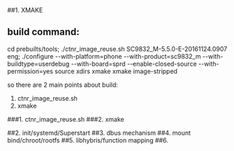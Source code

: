 ##1. XMAKE

build command:
-------------------------------------------
cd prebuilts/tools;
./ctnr_image_reuse.sh SC9832_M-5.5.0-E-20161124.0907 eng;
./configure --with-platform=phone --with-product=sc9832_m --with-buildtype=userdebug --with-board=sprd --enable-closed-source --with-permission=yes
source xdirs
xmake
xmake image-stripped

so there are 2 main points about build:
   1. ctnr_image_reuse.sh
   2. xmake

###1. ctnr_image_reuse.sh
###2. xmake







##2. init/systemd/Superstart
##3. dbus mechanism
##4. mount bind/chroot/rootfs
##5. libhybris/function mapping
##6. 
